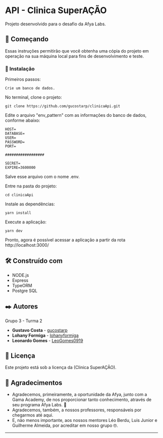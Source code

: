 # API - Clinica SuperAÇÃO

Projeto desenvolvido para o desafio da Afya Labs.

## 🚀 Começando

Essas instruções permitirão que você obtenha uma cópia do projeto em operação na sua máquina local para fins de desenvolvimento e teste.


### 🔧 Instalação

Primeiros passos:


```
Crie um banco de dados.
```
No terminal, clone o projeto:
```
git clone https://github.com/gucostarp/clinicaApi.git
```
Edite o arquivo "env_pattern" com as informações do banco de dados, conforme abaixo:

```
HOST=
DATABASE=
USER=
PASSWORD=
PORT=

##################

SECRET=
EXPIRE=3600000
```

Salve esse arquivo com o nome .env.


Entre na pasta do projeto:
```
cd clinicaApi
```

Instale as dependências:
```
yarn install
```

Execute a aplicação:
```
yarn dev
```
Pronto, agora é possível acessar a aplicação a partir da rota http://localhost:3000/


## 🛠️ Construído com

* NODE.js
* Express
* TypeORM
* Postgre SQL


## ✒️ Autores

Grupo 3 - Turma 2

* **Gustavo Costa** - [gucostarp](https://github.com/gucostarp)
* **Lohany Formiga** - [lohanyformiga](https://github.com/lohanyformiga)
* **Leonardo Gomes** - [LeoGomes0919 ](https://github.com/LeoGomes0919 )


## 📄 Licença

Este projeto está sob a licença da (Clinica SuperAÇÃO).

## 🎁 Agradecimentos

* Agradecemos, primeiramente, a oportunidade da Afya, junto com a Gama Academy, de nos proporcionar tanto conhecimento, através de seu programa Afya Labs. 📢
* Agradecemos, também, a nossos professores, responsáveis por chegarmos até aqui. 
* E, não menos importante, aos nossos mentores Léo Berdu, Luis Junior e Guilherme Almeida, por acreditar em nosso grupo 🤓.

---
